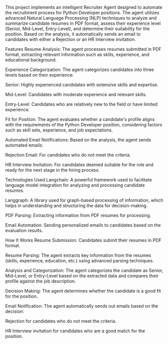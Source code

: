 This project implements an intelligent Recruiter Agent designed to automate the recruitment process for Python Developer positions. The agent utilizes advanced Natural Language Processing (NLP) techniques to analyze and summarize candidate resumes in PDF format, assess their experience level (Senior, Mid-Level, Entry-Level), and determine their suitability for the position. Based on the analysis, it automatically sends an email to candidates with either a Rejection or an HR Interview invitation.

Features
Resume Analysis: The agent processes resumes submitted in PDF format, extracting relevant information such as skills, experience, and educational background.

Experience Categorization: The agent categorizes candidates into three levels based on their experience:

Senior: Highly experienced candidates with extensive skills and expertise.

Mid-Level: Candidates with moderate experience and relevant skills.

Entry-Level: Candidates who are relatively new to the field or have limited experience.

Fit for Position: The agent evaluates whether a candidate's profile aligns with the requirements of the Python Developer position, considering factors such as skill sets, experience, and job expectations.

Automated Email Notifications: Based on the analysis, the agent sends automated emails:

Rejection Email: For candidates who do not meet the criteria.

HR Interview Invitation: For candidates deemed suitable for the role and ready for the next stage in the hiring process.

Technologies Used
Langchain: A powerful framework used to facilitate language model integration for analyzing and processing candidate resumes.

Langgraph: A library used for graph-based processing of information, which helps in understanding and structuring the data for decision-making.

PDF Parsing: Extracting information from PDF resumes for processing.

Email Automation: Sending personalized emails to candidates based on the evaluation results.

How It Works
Resume Submission: Candidates submit their resumes in PDF format.

Resume Parsing: The agent extracts key information from the resumes (skills, experience, education, etc.) using advanced parsing techniques.

Analysis and Categorization: The agent categorizes the candidate as Senior, Mid-Level, or Entry-Level based on the extracted data and compares their profile against the job description.

Decision Making: The agent determines whether the candidate is a good fit for the position.

Email Notification: The agent automatically sends out emails based on the decision:

Rejection for candidates who do not meet the criteria.

HR Interview invitation for candidates who are a good match for the position.

